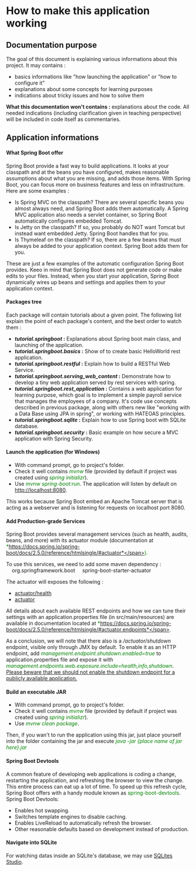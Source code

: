 # How to make this application working
## Documentation purpose
The goal of this document is explaining various informations about this project. It may contains : 
- basics informations like "how launching the application" or "how to configure it"
- explanations about some concepts for learning purposes
- indications about tricky issues and how to solve them

**What this documentation won't contains :** explanations about the code. All needed indications (including clarification given in teaching perspective) will be included in code itself as commentaries.

## Application informations
#### What Spring Boot offer
Spring Boot provide a fast way to build applications. It looks at your classpath and at the beans you have configured, makes reasonable assumptions about what you are missing, and adds those items. With Spring Boot, you can focus more on business features and less on infrastructure. Here are some examples :
- Is Spring MVC on the classpath? There are several specific beans you almost always need, and Spring Boot adds them automatically. A Spring MVC application also needs a servlet container, so Spring Boot automatically configures embedded Tomcat.
- Is Jetty on the classpath? If so, you probably do NOT want Tomcat but instead want embedded Jetty. Spring Boot handles that for you.
- Is Thymeleaf on the classpath? If so, there are a few beans that must always be added to your application context. Spring Boot adds them for you.

These are just a few examples of the automatic configuration Spring Boot provides. Keeo in mind that Spring Boot does not generate code or make edits to your files. Instead, when you start your application, Spring Boot dynamically wires up beans and settings and applies them to your application context. 

#### Packages tree
Each package will contain tutorials about a given point. The following list explain the point of each package's content, and the best order to watch them :
- <b>*tutorial.springboot* :</b> Explanations about Spring boot main class, and launching of the application.
- <b>*tutorial.springboot.basics* :</b> Show of to create basic HelloWorld rest application.
- <b>*tutorial.springboot.restful* :</b> Explain how to build a RESTful Web Service.
- <b>*tutorial.springboot.serving_web_content* :</b> Demonstrate how to develop a tiny web application served by rest services with spring.
- <b>*tutorial.springboot.rest_application* :</b> Contains a web application for learning purpose, which goal is to implement a simple payroll service that manages the employees of a company. It's code use concepts described in previous package, along with others new like "working with a Data Base using JPA in spring", or working with HATEOAS principles.
- <b>*tutorial.springboot.sqlite* :</b> Explain how to use Spring boot with SQLite database.
- <b>*tutorial.springboot.security* :</b> Basic example on how secure a MVC application with Spring Security.

#### Launch the application (for Windows)
- With command prompt, go to project's folder.
- Check it well contains <span style="color: green;">*mvnw*</span> file (provided by default if project was created using <span style="color: green;">*spring initializr*</span>).
- Use <span style="color: green;">*mvnw spring-boot:run*</span>. The application will listen by default on <a href="http://localhost:8080">http://localhost:8080</a>.

This works because Spring Boot embed an Apache Tomcat server that is acting as a webserver and is listening for requests on localhost port 8080.

#### Add Production-grade Services
 Spring Boot provides several management services (such as health, audits, beans, and more) with its actuator module (documentation at <span style="color: green;">*https://docs.spring.io/spring-boot/docs/2.5.0/reference/htmlsingle/#actuator*</span>).
 
To use this services, we need to add some maven dependency :
<dependency>
&nbsp;&nbsp;&nbsp;&nbsp;<groupId>org.springframework.boot</groupId>
&nbsp;&nbsp;&nbsp;&nbsp;<artifactId>spring-boot-starter-actuator</artifactId>
</dependency>

The actuator will exposes the following :
- <a href="http://localhost:8080/actuator/health">actuator/health</a>
- <a href="http://localhost:8080/actuator">actuator</a>

All details about each available REST endpoints and how we can tune their settings with an application.properties file (in src/main/resources) are available in documentation located at <span style="color: green;">*https://docs.spring.io/spring-boot/docs/2.5.0/reference/htmlsingle/#actuator.endpoints*</span>.

As a conclusion, we will note that there also is a */actuator/shutdown* endpoint, visible only through JMX by default. To enable it as an HTTP endpoint, add <span style="color: green;">*management.endpoint.shutdown.enabled=true*</span> to application.properties file and expose it with <span style="color: green;">*management.endpoints.web.exposure.include=health,info,shutdown*</span>.
<br/><u>Please beware that we should not enable the shutdown endpoint for a publicly available application.</u>

#### Build an executable JAR
- With command prompt, go to project's folder.
- Check it well contains <span style="color: green;">*mvnw*</span> file (provided by default if project was created using <span style="color: green;">*spring initializr*</span>).
- Use <span style="color: green;">*mvnw clean package*</span>.

Then, if you wan't to run the application using this jar, just place yourself into the folder containing the jar and execute <span style="color: green;">*java -jar {place name of jar here}.jar*</span>

#### Spring Boot Devtools
A common feature of developing web applications is coding a change, restarting the application, and refreshing the browser to view the change. This entire process can eat up a lot of time. To speed up this refresh cycle, Spring Boot offers with a handy module known as <span style="color: green;">spring-boot-devtools</span>. Spring Boot Devtools:
- Enables hot swapping.
- Switches template engines to disable caching.
- Enables LiveReload to automatically refresh the browser.
- Other reasonable defaults based on development instead of production.

#### Navigate into SQLite
For watching datas inside an SQLite's database, we may use <a href="https://sqlitestudio.pl/">SQLites Studio</a>.
